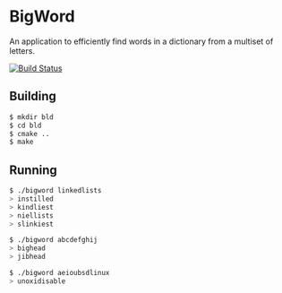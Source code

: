 # BigWord

An application to efficiently find words in a dictionary from a multiset of letters.

[![Build Status](https://travis-ci.org/mafagafogigante/bigword.svg?branch=travis)](https://travis-ci.org/mafagafogigante/bigword)

## Building

```bash
$ mkdir bld 
$ cd bld
$ cmake ..
$ make
```

## Running

```bash
$ ./bigword linkedlists
> instilled
> kindliest
> niellists
> slinkiest

$ ./bigword abcdefghij
> bighead
> jibhead

$ ./bigword aeioubsdlinux
> unoxidisable
```

